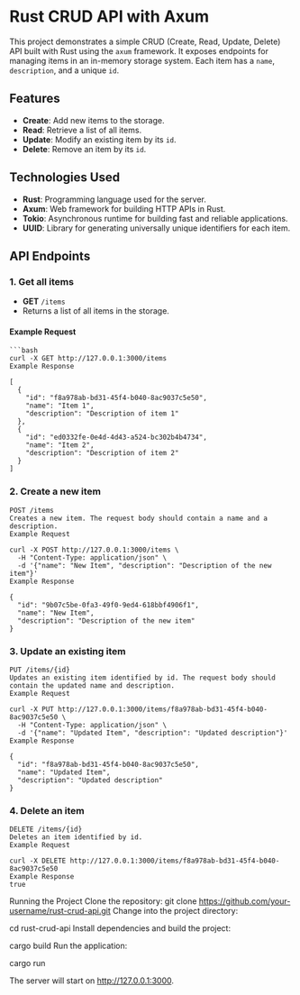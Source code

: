 # Rust CRUD API with Axum

This project demonstrates a simple CRUD (Create, Read, Update, Delete) API built with Rust using the `axum` framework. It exposes endpoints for managing items in an in-memory storage system. Each item has a `name`, `description`, and a unique `id`.

## Features
- **Create**: Add new items to the storage.
- **Read**: Retrieve a list of all items.
- **Update**: Modify an existing item by its `id`.
- **Delete**: Remove an item by its `id`.

## Technologies Used
- **Rust**: Programming language used for the server.
- **Axum**: Web framework for building HTTP APIs in Rust.
- **Tokio**: Asynchronous runtime for building fast and reliable applications.
- **UUID**: Library for generating universally unique identifiers for each item.

## API Endpoints

### 1. Get all items
- **GET** `/items`
- Returns a list of all items in the storage.

#### Example Request
    ```bash
    curl -X GET http://127.0.0.1:3000/items
    Example Response
    
    [
      {
        "id": "f8a978ab-bd31-45f4-b040-8ac9037c5e50",
        "name": "Item 1",
        "description": "Description of item 1"
      },
      {
        "id": "ed0332fe-0e4d-4d43-a524-bc302b4b4734",
        "name": "Item 2",
        "description": "Description of item 2"
      }
    ]
### 2. Create a new item
    POST /items
    Creates a new item. The request body should contain a name and a description.
    Example Request
    
    curl -X POST http://127.0.0.1:3000/items \
      -H "Content-Type: application/json" \
      -d '{"name": "New Item", "description": "Description of the new item"}'
    Example Response
    
    {
      "id": "9b07c5be-0fa3-49f0-9ed4-618bbf4906f1",
      "name": "New Item",
      "description": "Description of the new item"
    }
### 3. Update an existing item
    PUT /items/{id}
    Updates an existing item identified by id. The request body should contain the updated name and description.
    Example Request
    
    curl -X PUT http://127.0.0.1:3000/items/f8a978ab-bd31-45f4-b040-8ac9037c5e50 \
      -H "Content-Type: application/json" \
      -d '{"name": "Updated Item", "description": "Updated description"}'
    Example Response
    
    {
      "id": "f8a978ab-bd31-45f4-b040-8ac9037c5e50",
      "name": "Updated Item",
      "description": "Updated description"
    }
### 4. Delete an item
    DELETE /items/{id}
    Deletes an item identified by id.
    Example Request
    
    curl -X DELETE http://127.0.0.1:3000/items/f8a978ab-bd31-45f4-b040-8ac9037c5e50
    Example Response
    true


Running the Project
Clone the repository:  git clone https://github.com/your-username/rust-crud-api.git
Change into the project directory:


cd rust-crud-api
Install dependencies and build the project:

cargo build
Run the application:


cargo run

The server will start on http://127.0.0.1:3000.
